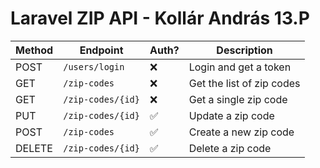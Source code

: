 # Laravel ZIP API - Kollár András 13.P

| Method | Endpoint | Auth? | Description |
| ------ | -------- | ----- | ----------- |
| POST | `/users/login` | ❌ | Login and get a token |
| GET | `/zip-codes` | ❌ | Get the list of zip codes |
| GET | `/zip-codes/{id}` | ❌ | Get a single zip code |
| PUT | `/zip-codes/{id}` | ✅ | Update a zip code |
| POST | `/zip-codes` | ✅ | Create a new zip code |
| DELETE | `/zip-codes/{id}` | ✅ | Delete a zip code |
